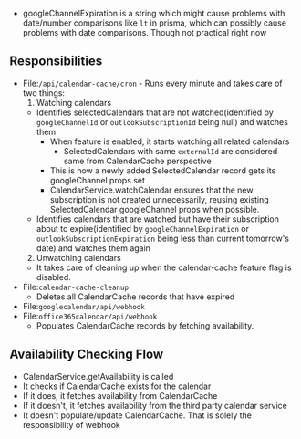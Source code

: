 - googleChannelExpiration is a string which might cause problems with date/number comparisons like `lt` in prisma, which can possibly cause problems with date comparisons. Though not practical right now

## Responsibilities
- File:`/api/calendar-cache/cron` - Runs every minute and takes care of two things:
  1. Watching calendars
    - Identifies selectedCalendars that are not watched(identified by `googleChannelId` or `outlookSubscriptionId` being null) and watches them
      - When feature is enabled, it starts watching all related calendars
        - SelectedCalendars with same `externalId` are considered same from CalendarCache perspective
      - This is how a newly added SelectedCalendar record gets its googleChannel props set
      - CalendarService.watchCalendar ensures that the new subscription is not created unnecessarily, reusing existing SelectedCalendar googleChannel props when possible.
    - Identifies calendars that are watched but have their subscription about to expire(identified by `googleChannelExpiration` or `outlookSubscriptionExpiration` being less than current tomorrow's date) and watches them again
  2. Unwatching calendars
    - It takes care of cleaning up when the calendar-cache feature flag is disabled.
- File:`calendar-cache-cleanup`
  - Deletes all CalendarCache records that have expired
- File:`googlecalendar/api/webhook`
- File:`office365calendar/api/webhook`
  - Populates CalendarCache records by fetching availability.

## Availability Checking Flow
- CalendarService.getAvailability is called 
- It checks if CalendarCache exists for the calendar
- If it does, it fetches availability from CalendarCache
- If it doesn't, it fetches availability from the third party calendar service
- It doesn't populate/update CalendarCache. That is solely the responsibility of webhook